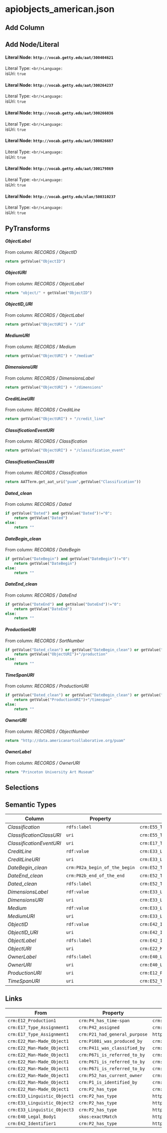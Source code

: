 # apiobjects_american.json

## Add Column

## Add Node/Literal
#### Literal Node: `http://vocab.getty.edu/aat/300404621`
Literal Type: ``
<br/>Language: ``
<br/>isUri: `true`

#### Literal Node: `http://vocab.getty.edu/aat/300264237`
Literal Type: ``
<br/>Language: ``
<br/>isUri: `true`

#### Literal Node: `http://vocab.getty.edu/aat/300266036`
Literal Type: ``
<br/>Language: ``
<br/>isUri: `true`

#### Literal Node: `http://vocab.getty.edu/aat/300026687`
Literal Type: ``
<br/>Language: ``
<br/>isUri: `true`

#### Literal Node: `http://vocab.getty.edu/aat/300179869`
Literal Type: ``
<br/>Language: ``
<br/>isUri: `true`

#### Literal Node: `http://vocab.getty.edu/ulan/500310237`
Literal Type: ``
<br/>Language: ``
<br/>isUri: `true`


## PyTransforms
#### _ObjectLabel_
From column: _RECORDS / ObjectID_
``` python
return getValue("ObjectID")
```

#### _ObjectURI_
From column: _RECORDS / ObjectLabel_
``` python
return "object/" + getValue("ObjectID")
```

#### _ObjectID_URI_
From column: _RECORDS / ObjectLabel_
``` python
return getValue("ObjectURI") + "/id"
```

#### _MediumURI_
From column: _RECORDS / Medium_
``` python
return getValue("ObjectURI") + "/medium"
```

#### _DimensionsURI_
From column: _RECORDS / DimensionsLabel_
``` python
return getValue("ObjectURI") + "/dimensions"
```

#### _CreditLineURI_
From column: _RECORDS / CreditLine_
``` python
return getValue("ObjectURI") + "/credit_line"
```

#### _ClassificationEventURI_
From column: _RECORDS / Classification_
``` python
return getValue("ObjectURI") + "/classification_event"
```

#### _ClassificationClassURI_
From column: _RECORDS / Classification_
``` python
return AATTerm.get_aat_uri("puam",getValue("Classification"))
```

#### _Dated_clean_
From column: _RECORDS / Dated_
``` python
if getValue("Dated") and getValue("Dated")!="0":
    return getValue("Dated")
else:
    return ""
```

#### _DateBegin_clean_
From column: _RECORDS / DateBegin_
``` python
if getValue("DateBegin") and getValue("DateBegin")!="0":
    return getValue("DateBegin")
else:
    return ""
```

#### _DateEnd_clean_
From column: _RECORDS / DateEnd_
``` python
if getValue("DateEnd") and getValue("DateEnd")!="0":
    return getValue("DateEnd")
else:
    return ""
```

#### _ProductionURI_
From column: _RECORDS / SortNumber_
``` python
if getValue("Dated_clean") or getValue("DateBegin_clean") or getValue("DateEnd_clean"):
    return getValue("ObjectURI")+"/production"
else:
    return ""
```

#### _TimeSpanURI_
From column: _RECORDS / ProductionURI_
``` python
if getValue("Dated_clean") or getValue("DateBegin_clean") or getValue("DateEnd_clean"):
    return getValue("ProductionURI")+"/timespan"
else:
    return ""
```

#### _OwnerURI_
From column: _RECORDS / ObjectNumber_
``` python
return "http://data.americanartcollaborative.org/puam"
```

#### _OwnerLabel_
From column: _RECORDS / OwnerURI_
``` python
return "Princeton University Art Museum"
```


## Selections

## Semantic Types
| Column | Property | Class |
|  ----- | -------- | ----- |
| _Classification_ | `rdfs:label` | `crm:E55_Type1`|
| _ClassificationClassURI_ | `uri` | `crm:E55_Type1`|
| _ClassificationEventURI_ | `uri` | `crm:E17_Type_Assignment1`|
| _CreditLine_ | `rdf:value` | `crm:E33_Linguistic_Object3`|
| _CreditLineURI_ | `uri` | `crm:E33_Linguistic_Object3`|
| _DateBegin_clean_ | `crm:P82a_begin_of_the_begin` | `crm:E52_Time-Span1`|
| _DateEnd_clean_ | `crm:P82b_end_of_the_end` | `crm:E52_Time-Span1`|
| _Dated_clean_ | `rdfs:label` | `crm:E52_Time-Span1`|
| _DimensionsLabel_ | `rdf:value` | `crm:E33_Linguistic_Object2`|
| _DimensionsURI_ | `uri` | `crm:E33_Linguistic_Object2`|
| _Medium_ | `rdf:value` | `crm:E33_Linguistic_Object1`|
| _MediumURI_ | `uri` | `crm:E33_Linguistic_Object1`|
| _ObjectID_ | `rdf:value` | `crm:E42_Identifier1`|
| _ObjectID_URI_ | `uri` | `crm:E42_Identifier1`|
| _ObjectLabel_ | `rdfs:label` | `crm:E42_Identifier1`|
| _ObjectURI_ | `uri` | `crm:E22_Man-Made_Object1`|
| _OwnerLabel_ | `rdfs:label` | `crm:E40_Legal_Body1`|
| _OwnerURI_ | `uri` | `crm:E40_Legal_Body1`|
| _ProductionURI_ | `uri` | `crm:E12_Production1`|
| _TimeSpanURI_ | `uri` | `crm:E52_Time-Span1`|


## Links
| From | Property | To |
|  --- | -------- | ---|
| `crm:E12_Production1` | `crm:P4_has_time-span` | `crm:E52_Time-Span1`|
| `crm:E17_Type_Assignment1` | `crm:P42_assigned` | `crm:E55_Type1`|
| `crm:E17_Type_Assignment1` | `crm:P21_had_general_purpose` | `http://vocab.getty.edu/aat/300179869`|
| `crm:E22_Man-Made_Object1` | `crm:P108i_was_produced_by` | `crm:E12_Production1`|
| `crm:E22_Man-Made_Object1` | `crm:P41i_was_classified_by` | `crm:E17_Type_Assignment1`|
| `crm:E22_Man-Made_Object1` | `crm:P67i_is_referred_to_by` | `crm:E33_Linguistic_Object1`|
| `crm:E22_Man-Made_Object1` | `crm:P67i_is_referred_to_by` | `crm:E33_Linguistic_Object2`|
| `crm:E22_Man-Made_Object1` | `crm:P67i_is_referred_to_by` | `crm:E33_Linguistic_Object3`|
| `crm:E22_Man-Made_Object1` | `crm:P52_has_current_owner` | `crm:E40_Legal_Body1`|
| `crm:E22_Man-Made_Object1` | `crm:P1_is_identified_by` | `crm:E42_Identifier1`|
| `crm:E22_Man-Made_Object1` | `crm:P2_has_type` | `crm:E55_Type1`|
| `crm:E33_Linguistic_Object1` | `crm:P2_has_type` | `http://vocab.getty.edu/aat/300264237`|
| `crm:E33_Linguistic_Object2` | `crm:P2_has_type` | `http://vocab.getty.edu/aat/300266036`|
| `crm:E33_Linguistic_Object3` | `crm:P2_has_type` | `http://vocab.getty.edu/aat/300026687`|
| `crm:E40_Legal_Body1` | `skos:exactMatch` | `http://vocab.getty.edu/ulan/500310237`|
| `crm:E42_Identifier1` | `crm:P2_has_type` | `http://vocab.getty.edu/aat/300404621`|
